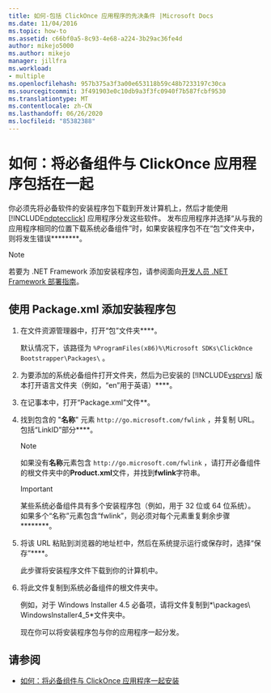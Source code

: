 ```yaml
---
title: 如何-包括 ClickOnce 应用程序的先决条件 |Microsoft Docs
ms.date: 11/04/2016
ms.topic: how-to
ms.assetid: c66bf0a5-8c93-4e68-a224-3b29ac36fe4d
author: mikejo5000
ms.author: mikejo
manager: jillfra
ms.workload:
- multiple
ms.openlocfilehash: 957b375a3f3a00e653118b59c48b7233197c30ca
ms.sourcegitcommit: 3f491903e0c10db9a3f3fc0940f7b587fcbf9530
ms.translationtype: MT
ms.contentlocale: zh-CN
ms.lasthandoff: 06/26/2020
ms.locfileid: "85382388"
---
```

# <a name="how-to-include-prerequisites-with-a-clickonce-application"></a>如何：将必备组件与 ClickOnce 应用程序包括在一起
你必须先将必备软件的安装程序包下载到开发计算机上，然后才能使用 [!INCLUDE[ndptecclick](../deployment/includes/ndptecclick_md.md)] 应用程序分发这些软件。 发布应用程序并选择“从与我的应用程序相同的位置下载系统必备组件”时，如果安装程序包不在“包”文件夹中，则将发生错误********。

> [!NOTE]
> 若要为 .NET Framework 添加安装程序包，请参阅面向[开发人员 .NET Framework 部署指南](/dotnet/framework/deployment/deployment-guide-for-developers)。

## <a name="to-add-an-installer-package-by-using-packagexml"></a><a name="Package"></a> 使用 Package.xml 添加安装程序包

1. 在文件资源管理器中，打开“包”文件夹****。

    默认情况下，该路径为 `%ProgramFiles(x86)%\Microsoft SDKs\ClickOnce Bootstrapper\Packages\` 。

2. 为要添加的系统必备组件打开文件夹，然后为已安装的 [!INCLUDE[vsprvs](../code-quality/includes/vsprvs_md.md)] 版本打开语言文件夹（例如，“en”用于英语）****。

3. 在记事本中，打开“Package.xml”文件**。

4. 找到包含的 "**名称**" 元素 `http://go.microsoft.com/fwlink` ，并复制 URL。 包括“LinkID”部分****。

   > [!NOTE]
   > 如果没有**名称**元素包含 `http://go.microsoft.com/fwlink` ，请打开必备组件的根文件夹中的**Product.xml**文件，并找到**fwlink**字符串。

   > [!IMPORTANT]
   > 某些系统必备组件具有多个安装程序包（例如，用于 32 位或 64 位系统）。 如果多个“名称”元素包含“fwlink”，则必须对每个元素重复剩余步骤********。

5. 将该 URL 粘贴到浏览器的地址栏中，然后在系统提示运行或保存时，选择“保存”****。

    此步骤将安装程序文件下载到你的计算机中。

6. 将此文件复制到系统必备组件的根文件夹中。

    例如，对于 Windows Installer 4.5 必备项，请将文件复制到*\packages\ WindowsInstaller4_5*文件夹中。

    现在你可以将安装程序包与你的应用程序一起分发。

## <a name="see-also"></a>请参阅
- [如何：将必备组件与 ClickOnce 应用程序一起安装](../deployment/how-to-install-prerequisites-with-a-clickonce-application.md)
